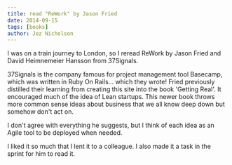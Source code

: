 ```yaml
---
title: read "ReWork" by Jason Fried
date: 2014-09-15
tags: [books]
author: Jez Nicholson
---
```

​​​​I was on a train journey to London, so I reread ReWork by Jason Fried and ​David Heimnemeier Hansson from 37Signals.

37Signals is the company famous for project management tool Basecamp, which was written in Ruby On Rails... which they wrote! Fried previously distilled their learning from creating this site into the book 'Getting Real'. It encouraged much of the idea of Lean startups. This newer book throws more common sense ideas about business that we all know deep down but somehow don't act on.

I don't agree with everything he suggests, but I think of each idea as an Agile tool to be deployed when needed.​

I liked it so much that I lent it to a colleague. I also made it a task in the sprint for him to read it.